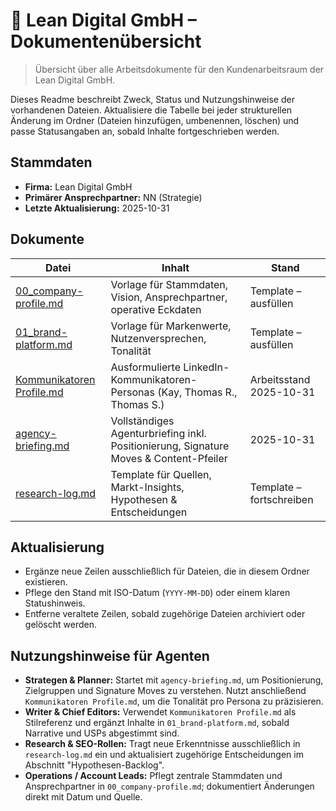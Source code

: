 # 📂 Lean Digital GmbH – Dokumentenübersicht

> Übersicht über alle Arbeitsdokumente für den Kundenarbeitsraum der Lean Digital GmbH.

Dieses Readme beschreibt Zweck, Status und Nutzungshinweise der vorhandenen Dateien. Aktualisiere die Tabelle bei jeder strukturellen Änderung im Ordner (Dateien hinzufügen, umbenennen, löschen) und passe Statusangaben an, sobald Inhalte fortgeschrieben werden.

## Stammdaten
- **Firma:** Lean Digital GmbH
- **Primärer Ansprechpartner:** NN (Strategie)
- **Letzte Aktualisierung:** 2025-10-31

## Dokumente

| Datei | Inhalt | Stand |
|-------|--------|-------|
| [00_company-profile.md](00_company-profile.md) | Vorlage für Stammdaten, Vision, Ansprechpartner, operative Eckdaten | Template – ausfüllen |
| [01_brand-platform.md](01_brand-platform.md) | Vorlage für Markenwerte, Nutzenversprechen, Tonalität | Template – ausfüllen |
| [Kommunikatoren Profile.md](Kommunikatoren%20Profile.md) | Ausformulierte LinkedIn-Kommunikatoren-Personas (Kay, Thomas R., Thomas S.) | Arbeitsstand 2025-10-31 |
| [agency-briefing.md](agency-briefing.md) | Vollständiges Agenturbriefing inkl. Positionierung, Signature Moves & Content-Pfeiler | 2025-10-31 |
| [research-log.md](research-log.md) | Template für Quellen, Markt-Insights, Hypothesen & Entscheidungen | Template – fortschreiben |

## Aktualisierung
- Ergänze neue Zeilen ausschließlich für Dateien, die in diesem Ordner existieren.
- Pflege den Stand mit ISO-Datum (`YYYY-MM-DD`) oder einem klaren Statushinweis.
- Entferne veraltete Zeilen, sobald zugehörige Dateien archiviert oder gelöscht werden.

## Nutzungshinweise für Agenten
- **Strategen & Planner:** Startet mit `agency-briefing.md`, um Positionierung, Zielgruppen und Signature Moves zu verstehen. Nutzt anschließend `Kommunikatoren Profile.md`, um die Tonalität pro Persona zu präzisieren.
- **Writer & Chief Editors:** Verwendet `Kommunikatoren Profile.md` als Stilreferenz und ergänzt Inhalte in `01_brand-platform.md`, sobald Narrative und USPs abgestimmt sind.
- **Research & SEO-Rollen:** Tragt neue Erkenntnisse ausschließlich in `research-log.md` ein und aktualisiert zugehörige Entscheidungen im Abschnitt "Hypothesen-Backlog".
- **Operations / Account Leads:** Pflegt zentrale Stammdaten und Ansprechpartner in `00_company-profile.md`; dokumentiert Änderungen direkt mit Datum und Quelle.
